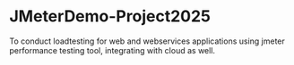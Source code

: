 # JMeterDemo-Project2025
To conduct loadtesting for web and webservices applications using jmeter performance testing tool, integrating with cloud as well.

